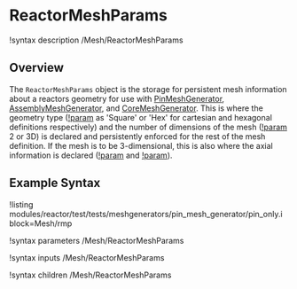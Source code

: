 # ReactorMeshParams

!syntax description /Mesh/ReactorMeshParams

## Overview

The `ReactorMeshParams` object is the storage for persistent mesh information about a reactors geometry for use with [PinMeshGenerator](/PinMeshGenerator.md), [AssemblyMeshGenerator](/AssemblyMeshGenerator.md), and [CoreMeshGenerator](/CoreMeshGenerator.md). This is where the geometry type ([!param](/Mesh/ReactorMeshParams/geom) as 'Square' or 'Hex' for cartesian and hexagonal definitions respectively) and the number of dimensions of the mesh ([!param](/Mesh/ReactorMeshParams/dim) 2 or 3D) is declared and persistently enforced for the rest of the mesh definition. If the mesh is to be 3-dimensional, this is also where the axial information is declared ([!param](/Mesh/ReactorMeshParams/axial_regions) and [!param](/Mesh/ReactorMeshParams/axial_mesh_intervals)).

## Example Syntax

!listing modules/reactor/test/tests/meshgenerators/pin_mesh_generator/pin_only.i block=Mesh/rmp

!syntax parameters /Mesh/ReactorMeshParams

!syntax inputs /Mesh/ReactorMeshParams

!syntax children /Mesh/ReactorMeshParams
